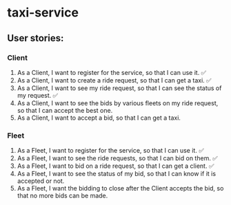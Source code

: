 # taxi-service

## User stories:
### Client
1. As a Client, I want to register for the service, so that I can use it. ✅
2. As a Client, I want to create a ride request, so that I can get a taxi. ✅
3. As a Client, I want to see my ride request, so that I can see the status of my request. ✅
4. As a Client, I want to see the bids by various fleets on my ride request, so that I can accept the best one.
5. As a Client, I want to accept a bid, so that I can get a taxi. 

### Fleet
1. As a Fleet, I want to register for the service, so that I can use it. ✅
2. As a Fleet, I want to see the ride requests, so that I can bid on them. ✅
3. As a Fleet, I want to bid on a ride request, so that I can get a client. ✅
4. As a Fleet, I want to see the status of my bid, so that I can know if it is accepted or not.
5. As a Fleet, I want the bidding to close after the Client accepts the bid, so that no more bids can be made.

